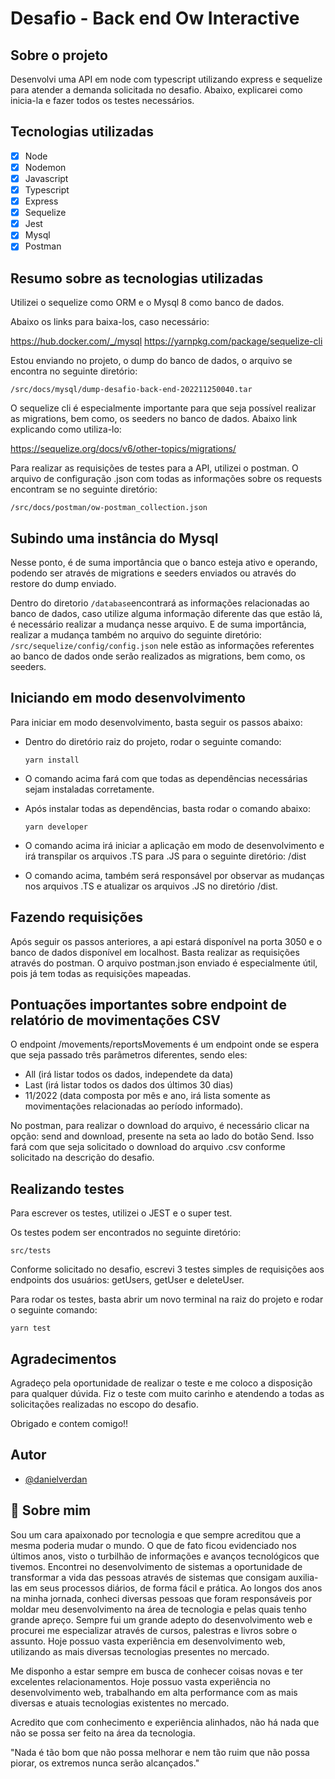 
# Desafio - Back end Ow Interactive

## Sobre o projeto

Desenvolvi uma API em node com typescript utilizando express
e sequelize para atender a demanda solicitada no desafio. Abaixo,
explicarei como inicia-la e fazer todos os testes necessários.


## Tecnologias utilizadas

- [x]  Node
- [x]  Nodemon
- [x]  Javascript
- [x]  Typescript
- [x]  Express
- [x]  Sequelize
- [x]  Jest
- [x]  Mysql
- [x]  Postman

## Resumo sobre as tecnologias utilizadas

Utilizei o sequelize como ORM e o Mysql 8 como banco de dados. 

Abaixo os links para baixa-los, caso necessário:

https://hub.docker.com/_/mysql
https://yarnpkg.com/package/sequelize-cli

Estou enviando no projeto, o dump do banco de dados, o arquivo se encontra
no seguinte diretório: 

```/src/docs/mysql/dump-desafio-back-end-202211250040.tar``` 


O sequelize cli é especialmente importante para que seja possível realizar
as migrations, bem como, os seeders no banco de dados. 
Abaixo link explicando como utiliza-lo:

https://sequelize.org/docs/v6/other-topics/migrations/

Para realizar as requisições de testes para a API, utilizei o 
postman. O arquivo de configuração .json com todas as informações 
sobre os requests encontram se no seguinte diretório: 

```/src/docs/postman/ow-postman_collection.json``` 

## Subindo uma instância do Mysql

Nesse ponto, é de suma importância que o banco esteja ativo e operando, 
podendo ser através de migrations e seeders enviados 
ou através do restore do dump enviado. 

Dentro do diretorio ```/database```encontrará as informações relacionadas
ao banco de dados, caso utilize alguma informação diferente das que 
estão lá, é necessário realizar a mudança nesse arquivo. 
E de suma importância, realizar a mudança também no arquivo do seguinte 
diretório: ```/src/sequelize/config/config.json``` nele estão as informações
referentes ao banco de dados onde serão realizados
as migrations, bem como, os seeders. 

## Iniciando em modo desenvolvimento

Para iniciar em modo desenvolvimento, basta seguir os passos abaixo:

- Dentro do diretório raiz do projeto, rodar o seguinte comando: 

   ```yarn install```

- O comando acima fará com que todas as dependências necessárias sejam instaladas corretamente. 

- Após instalar todas as dependências, basta rodar o comando abaixo:
    
    ```yarn developer```

- O comando acima irá iniciar a aplicação em modo de desenvolvimento e irá transpilar os arquivos .TS para .JS para o seguinte diretório: /dist
- O comando acima, também será responsável por observar as mudanças nos arquivos .TS e atualizar os arquivos .JS no diretório /dist. 




## Fazendo requisições

Após seguir os passos anteriores, a api estará disponível  na porta 3050
e o banco de dados disponível em localhost.
Basta realizar as requisições através do postman. 
O arquivo postman.json enviado é especialmente útil, pois já tem todas 
as requisições mapeadas. 

## Pontuações importantes sobre endpoint de relatório de movimentações CSV

O endpoint /movements/reportsMovements é um endpoint onde 
se espera que seja passado três parâmetros diferentes, sendo eles: 

- All (irá listar todos os dados, independete da data)
- Last (irá listar todos os dados dos últimos 30 dias)
- 11/2022 (data composta por mês e ano, irá lista somente as movimentações relacionadas ao período informado).

No postman, para realizar o download do arquivo, é necessário clicar na opção: 
send and download, presente na seta ao lado do botão Send. Isso 
fará com que seja solicitado o download do arquivo .csv conforme solicitado 
na descrição do desafio. 

## Realizando testes 

Para escrever os testes, utilizei o JEST e o super test.

Os testes podem ser encontrados no seguinte diretório: 

```src/tests```

Conforme solicitado no desafio, escrevi 3 testes simples de requisições
aos endpoints dos usuários: getUsers, getUser e deleteUser.

Para rodar os testes, basta abrir um novo terminal na raiz do projeto e rodar 
o seguinte comando: 

```yarn test```



## Agradecimentos

Agradeço pela oportunidade de realizar o teste e me coloco a disposição
para qualquer dúvida. Fiz o teste com muito carinho e atendendo a 
todas as solicitações realizadas no escopo do desafio. 

Obrigado e contem comigo!!

## Autor

- [@danielverdan](https://github.com/DanielVerdan)

## 🚀 Sobre mim

Sou um cara apaixonado por tecnologia e que sempre acreditou que a mesma poderia mudar o mundo. O que de fato ficou evidenciado nos últimos anos, visto o turbilhão de informações e avanços tecnológicos que tivemos. 
Encontrei no desenvolvimento de sistemas a oportunidade de transformar a vida das pessoas através de sistemas que consigam auxilia-las em seus processos diários, de forma fácil e prática. 
Ao longos dos anos na minha jornada, conheci diversas pessoas que foram responsáveis por moldar meu desenvolvimento na área de tecnologia e pelas quais tenho grande apreço. 
Sempre fui um grande adepto do desenvolvimento web e procurei me especializar através de cursos, palestras e livros sobre o assunto.
Hoje possuo vasta experiência em desenvolvimento web, utilizando as mais diversas tecnologias presentes no mercado. 

Me disponho a estar sempre em busca de conhecer coisas novas e ter excelentes relacionamentos.
Hoje possuo vasta experiência no desenvolvimento web, trabalhando em alta performance com as mais diversas e atuais tecnologias existentes no mercado.  

Acredito que com conhecimento e experiência alinhados, não há nada que não se possa ser feito na área da tecnologia.

"Nada é tão bom que não possa melhorar e nem tão ruim que não possa piorar, os extremos nunca serão alcançados."
